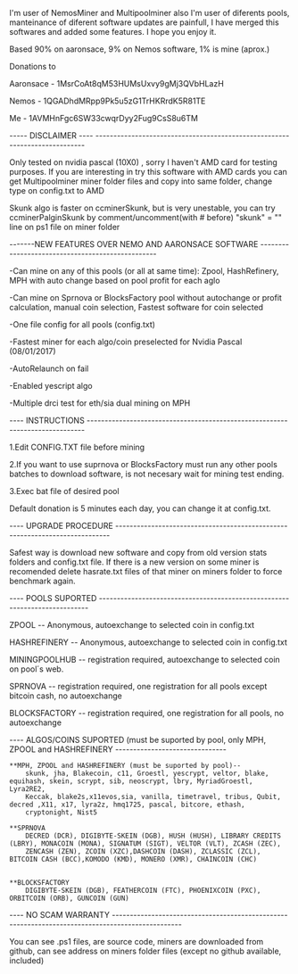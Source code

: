 ﻿I'm user of NemosMiner and Multipoolminer also I'm user of diferents pools, manteinance of diferent software updates are painfull,  I have merged this softwares and added some features. I hope you enjoy it.


Based 90% on aaronsace, 9% on Nemos software, 1% is mine (aprox.)

Donations to

Aaronsace - 1MsrCoAt8qM53HUMsUxvy9gMj3QVbHLazH

Nemos - 1QGADhdMRpp9Pk5u5zG1TrHKRrdK5R81TE

Me - 1AVMHnFgc6SW33cwqrDyy2Fug9CsS8u6TM



----- DISCLAIMER ---- ---------------------------------------------------------------------------

Only tested on nvidia pascal (10X0) , sorry I haven't AMD card for testing purposes.
If you are interesting in try this software with AMD cards you can get Multipoolminer miner folder files and copy into same folder, change type on config.txt to AMD


Skunk algo is faster on ccminerSkunk, but is very unestable, you can try ccminerPalginSkunk by comment/uncomment(with # before)  "skunk" = "" line on ps1 file on miner folder


-------NEW FEATURES OVER NEMO AND AARONSACE SOFTWARE -------------------------------------------------

-Can mine on any of this pools (or all at same time): Zpool, HashRefinery, MPH with auto change based on pool profit for each aglo

-Can mine on Sprnova or BlocksFactory pool without autochange or profit calculation, manual coin selection, Fastest software for coin selected

-One file config for all pools (config.txt)

-Fastest miner for each algo/coin preselected for Nvidia Pascal (08/01/2017)

-AutoRelaunch on fail

-Enabled yescript algo

-Multiple drci test for eth/sia dual mining on MPH





---- INSTRUCTIONS -----------------------------------------------------------------------------

1.Edit CONFIG.TXT file before mining

2.If you want to use suprnova or BlocksFactory must run any other pools batches to download software, is not necesary wait for mining test ending.

3.Exec bat file of desired pool


Default donation is 5 minutes each day, you can change it at config.txt.


---- UPGRADE PROCEDURE ----------------------------------------------------------------------------

Safest way is download new software and copy from old version stats folders and config.txt file.
If there is a new version on some miner is recomended delete hasrate.txt files of that miner on miners folder to force benchmark again.


---- POOLS SUPORTED ---------------------------------------------------------------------------

ZPOOL -- Anonymous, autoexchange to selected coin in config.txt

HASHREFINERY -- Anonymous, autoexchange to selected coin in config.txt

MININGPOOLHUB -- registration required, autoexchange to selected coin on pool´s web.

SPRNOVA -- registration required, one registration for all pools except bitcoin cash, no autoexchange

BLOCKSFACTORY -- registration required, one registration for all pools, no autoexchange



---- ALGOS/COINS SUPORTED (must be suported by pool, only MPH, ZPOOL and HASHREFINERY -------------------------------

	**MPH, ZPOOL and HASHREFINERY (must be suported by pool)--
		skunk, jha, Blakecoin, c11, Groestl, yescrypt, veltor, blake, equihash, skein, scrypt, sib, neoscrypt, lbry, MyriadGroestl, Lyra2RE2, 
		Keccak, blake2s,x11evos,sia, vanilla, timetravel, tribus, Qubit, decred ,X11, x17, lyra2z, hmq1725, pascal, bitcore, ethash, 
		cryptonight, Nist5

	**SPRNOVA
		DECRED (DCR), DIGIBYTE-SKEIN (DGB), HUSH (HUSH), LIBRARY CREDITS (LBRY), MONACOIN (MONA), SIGNATUM (SIGT), VELTOR (VLT), ZCASH (ZEC),
		ZENCASH (ZEN), ZCOIN (XZC),DASHCOIN (DASH), ZCLASSIC (ZCL), BITCOIN CASH (BCC),KOMODO (KMD), MONERO (XMR), CHAINCOIN (CHC)


	**BLOCKSFACTORY
		DIGIBYTE-SKEIN (DGB), FEATHERCOIN (FTC), PHOENIXCOIN (PXC), ORBITCOIN (ORB), GUNCOIN (GUN)
	

---- NO SCAM WARRANTY -------------------------------------------------------------------------------------------------

You can see .ps1 files, are source code, miners are downloaded from github, can see address on miners folder files (except no github available, included)








